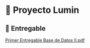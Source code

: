 # 📂 Proyecto Lumin

## 📑 Entregable

[Primer Entregable Base de Datos II.pdf](https://github.com/user-attachments/files/22610284/Primer.Entregable.Base.de.Datos.II.pdf)
